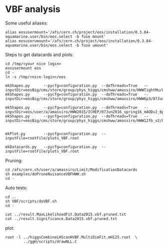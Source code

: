 VBF analysis
==============

Some useful aliases:
    
    alias eosusermount='/afs/cern.ch/project/eos/installation/0.3.84-aquamarine.user/bin/eos.select -b fuse mount'
    alias eosuserumount='/afs/cern.ch/project/eos/installation/0.3.84-aquamarine.user/bin/eos.select -b fuse umount'

Steps to get datacards and plots:

    
    cd /tmp/<your nice login>
    eosusermount eos
    cd -
    ln -s /tmp/<nice-login>/eos
    
    mkShapes.py      --pycfg=configuration.py  --doThreads=True   --inputDir=eosBig/cms/store/group/phys_higgs/cmshww/amassiro/HWWTightMu/07Jun2016_spring16_mAODv2_4p0fbm1/MCl2loose__hadd__bSFL2pTEff__l2tight__wwSel/
    mkShapes.py      --pycfg=configuration.py  --doThreads=True   --inputDir=eosBig/cms/store/group/phys_higgs/cmshww/amassiro/HWW6p3/07Jun2016_spring16_mAODv2_6p3fbm1/MCl2loose__hadd__bSFL2pTEff__l2tight__wwSel/
    
    mkShapes.py      --pycfg=configuration.py  --doThreads=True   --inputDir=eos/user/a/amassiro/HWW2015/ICHEP/07Jun2016_spring16_mAODv2_6p3fbm1/MCl2loose__hadd__bSFL2pTEff__l2tight__wwSel/
    mkShapes.py      --pycfg=configuration.py  --doThreads=True   --inputDir=eosBig/cms/store/group/phys_higgs/cmshww/amassiro/HWW12fb_v2/07Jun2016_spring16_mAODv2_12pXfbm1/MCl2loose__hadd__bSFL2pTEff__l2tight__wwSel/
    
    
    mkPlot.py        --pycfg=configuration.py  --inputFile=rootFile/plots_VBF.root
    
    mkDatacards.py   --pycfg=configuration.py  --inputFile=rootFile/plots_VBF.root


Pruning:

    cd /afs/cern.ch/user/a/amassiro/Limit/ModificationDatacards
    sh examples/doPruneNuisanceVBFHWW.sh 
    cd -


Auto tests:


    cd ..
    sh VBF/scripts/doVBF.sh
    cd -

    cat ../result.MaxLikelihoodFit.Data2015.vbf.pruned.txt
    cat ../result.Significance.Data2015.vbf.pruned.txt
    
    

plot:

    root -l ../higgsCombineLHScanHVBF.MultiDimFit.mH125.root  \
            ../ggH/scripts/drawNLL.C
